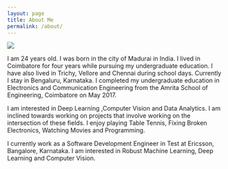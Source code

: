 ```yaml
---
layout: page
title: About Me
permalink: /about/
---
```


![]({{site.baseurl}}/images/dream_ac885ea3ea.jpg)



I am 24 years old. I was born in the city of Madurai in India. I lived in Coimbatore for four years while pursuing my undergraduate education. I have also lived in Trichy, Vellore and Chennai during school days. Currently I stay in Bengaluru, Karnataka. I completed my undergraduate education in Electronics and Communication Engineering from the Amrita School of Engineering, Coimbatore on May 2017.

I am interested in Deep Learning ,Computer Vision and Data Analytics. I am inclined towards working on projects that involve working on the intersection of these fields. I enjoy playing Table Tennis, Fixing Broken Electronics, Watching Movies and Programming.

I currently work as a Software Development Engineer in Test at Ericsson, Bangalore, Karnataka. I am interested in Robust Machine Learning, Deep Learning and Computer Vision.


